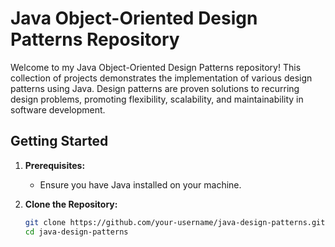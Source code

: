 # Java Object-Oriented Design Patterns Repository

Welcome to my Java Object-Oriented Design Patterns repository! 
This collection of projects demonstrates the implementation of various design patterns using Java.
Design patterns are proven solutions to recurring design problems, promoting flexibility, scalability, and maintainability in software development.

## Getting Started

1. **Prerequisites:**
   - Ensure you have Java installed on your machine.

2. **Clone the Repository:**
   ```bash
   git clone https://github.com/your-username/java-design-patterns.git
   cd java-design-patterns
